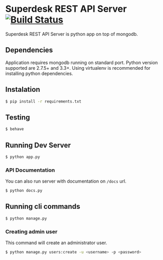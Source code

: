 # Superdesk REST API Server [![Build Status](https://travis-ci.org/petrjasek/superdesk-server.png?branch=travis-setup)](https://travis-ci.org/petrjasek/superdesk-server)

Superdesk REST API Server is python app on top of mongodb.

## Dependencies

Application requires mongodb running on standard port.
Python version supported are 2.7.5+ and 3.3+.
Using virtualenv is recommended for installing python dependencies.

## Instalation

```sh
$ pip install -r requirements.txt
```

## Testing

```sh
$ behave
```

## Running Dev Server

```sh
$ python app.py
```

### API Documentation

You can also run server with documentation on ```/docs``` url.

```sh
$ python docs.py
```

## Running cli commands

```sh
$ python manage.py
```

### Creating admin user

This command will create an administrator user.

```sh
$ python manage.py users:create -u <username> -p <password>
```

